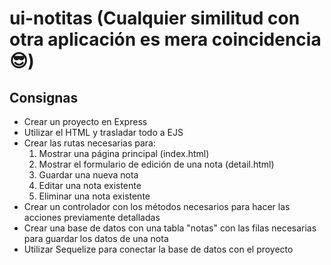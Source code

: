 # ui-notitas (Cualquier similitud con otra aplicación es mera coincidencia 😎)

## Consignas

- Crear un proyecto en Express
- Utilizar el HTML y trasladar todo a EJS
- Crear las rutas necesarias para:
    1. Mostrar una página principal (index.html)
    2. Mostrar el formulario de edición de una nota (detail.html)
    3. Guardar una nueva nota
    4. Editar una nota existente
    5. Eliminar una nota existente
- Crear un controlador con los métodos necesarios para hacer las acciones previamente detalladas
- Crear una base de datos con una tabla "notas" con las filas necesarias para guardar los datos de una nota
- Utilizar Sequelize para conectar la base de datos con el proyecto
